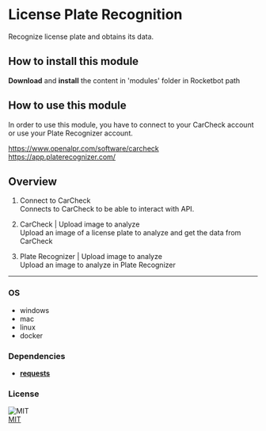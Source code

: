 



# License Plate Recognition
  
Recognize license plate and obtains its data.  

## How to install this module
  
__Download__ and __install__ the content in 'modules' folder in Rocketbot path  


## How to use this module
In order to use this module, you have to connect to your CarCheck account or use your Plate 
Recognizer account.

https://www.openalpr.com/software/carcheck
https://app.platerecognizer.com/

## Overview


1. Connect to CarCheck  
Connects to CarCheck to be able to interact with API.

2. CarCheck | Upload image to analyze  
Upload an image of a license plate to analyze and get the data from CarCheck

3. Plate Recognizer | Upload image to analyze  
Upload an image to analyze in Plate Recognizer  




----
### OS

- windows
- mac
- linux
- docker

### Dependencies
- [**requests**](https://pypi.org/project/requests/)
### License
  
![MIT](https://camo.githubusercontent.com/107590fac8cbd65071396bb4d04040f76cde5bde/687474703a2f2f696d672e736869656c64732e696f2f3a6c6963656e73652d6d69742d626c75652e7376673f7374796c653d666c61742d737175617265)  
[MIT](http://opensource.org/licenses/mit-license.ph)